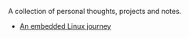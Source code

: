 A collection of personal thoughts, projects and notes.

- [An embedded Linux journey](embedded-linux-journey/embedded-linux-journey.md)

